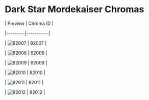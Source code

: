 # Dark Star Mordekaiser Chromas


| Preview | Chroma ID |

|---------|-----------|

| ![82007](https://raw.communitydragon.org/latest/plugins/rcp-be-lol-game-data/global/default/v1/champion-chroma-images/82/82007.png) | 82007 |

| ![82008](https://raw.communitydragon.org/latest/plugins/rcp-be-lol-game-data/global/default/v1/champion-chroma-images/82/82008.png) | 82008 |

| ![82009](https://raw.communitydragon.org/latest/plugins/rcp-be-lol-game-data/global/default/v1/champion-chroma-images/82/82009.png) | 82009 |

| ![82010](https://raw.communitydragon.org/latest/plugins/rcp-be-lol-game-data/global/default/v1/champion-chroma-images/82/82010.png) | 82010 |

| ![82011](https://raw.communitydragon.org/latest/plugins/rcp-be-lol-game-data/global/default/v1/champion-chroma-images/82/82011.png) | 82011 |

| ![82012](https://raw.communitydragon.org/latest/plugins/rcp-be-lol-game-data/global/default/v1/champion-chroma-images/82/82012.png) | 82012 |